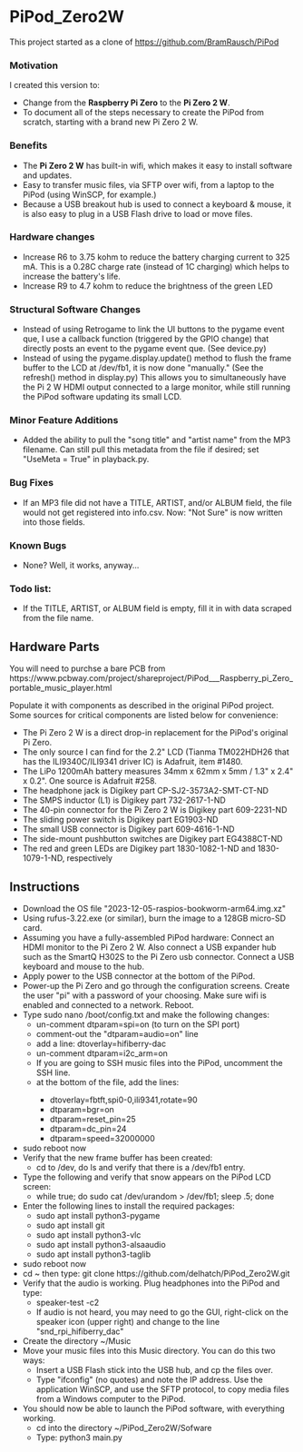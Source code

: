 # PiPod_Zero2W
This project started as a clone of https://github.com/BramRausch/PiPod
<H3>Motivation</H3>
<p>I created this version to:</p>
<ul><li>Change from the <b>Raspberry Pi Zero</b> to the <b>Pi Zero 2 W</b>.</li>
<li>To document all of the steps necessary to create the PiPod from scratch, starting with a brand new Pi Zero 2 W.</li></ul>
<H3>Benefits</H3>
<ul><li>The <b>Pi Zero 2 W</b> has built-in wifi, which makes it easy to install software and updates.</li>
<li>Easy to transfer music files, via SFTP over wifi, from a laptop to the PiPod (using WinSCP, for example.)</li>
<li>Because a USB breakout hub is used to connect a keyboard & mouse, it is also easy to plug in a USB Flash drive to load or move files.</li></ul>
<H3>Hardware changes</H3>
<ul>
  <li>Increase R6 to 3.75 kohm to reduce the battery charging current to 325 mA. This is a 0.28C charge rate (instead of 1C charging) which helps to increase the battery's life.</li>
  <li>Increase R9 to 4.7 kohm to reduce the brightness of the green LED</li>
</ul>
<H3>Structural Software Changes</H3>
<ul>
  <li>Instead of using Retrogame to link the UI buttons to the pygame event que, I use a callback function (triggered by the GPIO change) that directly posts an event to the pygame event que. (See device.py)</li>
  <li>Instead of using the pygame.display.update() method to flush the frame buffer to the LCD at /dev/fb1, it is now done "manually." (See the refresh() method in display.py) This allows you to simultaneously have the Pi 2 W HDMI output connected to a large monitor, while still running the PiPod software updating its small LCD.</li>
</ul>
<H3>Minor Feature Additions</H3>
<ul>
  <li>Added the ability to pull the "song title" and "artist name" from the MP3 filename. Can still pull this metadata from the file if desired; set "UseMeta = True" in playback.py.</li>
</ul>
<H3>Bug Fixes</H3>
<ul>
  <li>If an MP3 file did not have a TITLE, ARTIST, and/or ALBUM field, the file would not get registered into info.csv. Now: "Not Sure" is now written into those fields.</li>
</ul>
<H3>Known Bugs</H3>
<ul>
  <li>None? Well, it works, anyway...</li>
</ul>
<H3>Todo list:</H3>
<ul>
  <li>If the TITLE, ARTIST, or ALBUM field is empty, fill it in with data scraped from the file name.</li>
</ul>

<H2>Hardware Parts</H2>
<p>You will need to purchse a bare PCB from https://www.pcbway.com/project/shareproject/PiPod___Raspberry_pi_Zero_portable_music_player.html</p>
<p>Populate it with components as described in the original PiPod project. Some sources for critical components are listed below for convenience:</p>
<ul><li>The Pi Zero 2 W is a direct drop-in replacement for the PiPod's original Pi Zero.</li>
<li>The only source I can find for the 2.2" LCD (Tianma TM022HDH26 that has the ILI9340C/ILI9341 driver IC) is Adafruit, item #1480.</li>
<li>The LiPo 1200mAh battery measures 34mm x 62mm x 5mm / 1.3" x 2.4" x 0.2". One source is Adafruit #258.</li>
<li>The headphone jack is Digikey part CP-SJ2-3573A2-SMT-CT-ND</li>
<li>The SMPS inductor (L1) is Digikey part 732-2617-1-ND</li>
<li>The 40-pin connector for the Pi Zero 2 W is Digikey part 609-2231-ND</li>
<li>The sliding power switch is Digikey part EG1903-ND</li>
<li>The small USB connector is Digikey part 609-4616-1-ND</li>
<li>The side-mount pushbutton switches are Digikey part EG4388CT-ND</li>
<li>The red and green LEDs are Digikey part 1830-1082-1-ND and 1830-1079-1-ND, respectively</li></ul>

<H2>Instructions</H2>
<ul><li>Download the OS file "2023-12-05-raspios-bookworm-arm64.img.xz"</li>
<li>Using rufus-3.22.exe (or similar), burn the image to a 128GB micro-SD card.</li>
<li>Assuming you have a fully-assembled PiPod hardware: Connect an HDMI monitor to the Pi Zero 2 W. Also connect a USB expander hub such as the SmartQ
H302S to the Pi Zero usb connector. Connect a USB keyboard and mouse to the hub.</li>
<li>Apply power to the USB connector at the bottom of the PiPod.</li>
<li>Power-up the Pi Zero and go through the configuration screens. Create the user "pi" with a password of your choosing. Make sure wifi is enabled and connected to a network. Reboot.</li>
<li>Type sudo nano /boot/config.txt and make the following changes:
  <ul>
    <li>un-comment dtparam=spi=on (to turn on the SPI port)</li>
    <li>comment-out the "dtparam=audio=on" line</li>
    <li>add a line: dtoverlay=hifiberry-dac</li>
    <li>un-comment dtparam=i2c_arm=on</li>
    <li>If you are going to SSH music files into the PiPod, uncomment the SSH line.</li>
    <li>at the bottom of the file, add the lines:</li>
    <ul>
      <li>dtoverlay=fbtft,spi0-0,ili9341,rotate=90</li>
      <li>dtparam=bgr=on</li>
      <li>dtparam=reset_pin=25</li>
      <li>dtparam=dc_pin=24</li>
      <li>dtparam=speed=32000000</li>
    </ul>
  </ul>
</li>
<li>sudo reboot now</li>
<li>Verify that the new frame buffer has been created:
  <ul><li>cd to /dev, do ls and verify that there is a /dev/fb1 entry.</li></ul>
</li>
<li>Type the following and verify that snow appears on the PiPod LCD screen:
  <ul><li>while true; do sudo cat /dev/urandom > /dev/fb1; sleep .5; done</li></ul>
</li>
<li>Enter the following lines to install the required packages:
  <ul>
    <li>sudo apt install python3-pygame</li>
    <li>sudo apt install git</li>
    <li>sudo apt install python3-vlc</li>
    <li>sudo apt install python3-alsaaudio</li>
    <li>sudo apt install python3-taglib</li>
  </ul>
</li>
<li>sudo reboot now</li>
<li>cd ~ then type: git clone https://github.com/delhatch/PiPod_Zero2W.git</li>
<li>Verify that the audio is working. Plug headphones into the PiPod and type:
  <ul>
    <li>speaker-test -c2</li>
    <li>If audio is not heard, you may need to go the GUI, right-click on the speaker icon (upper right) and change to the line "snd_rpi_hifiberry_dac"</li>
  </ul>
</li>
<li>Create the directory ~/Music</li>
<li>Move your music files into this Music directory. You can do this two ways:
  <ul>
    <li>Insert a USB Flash stick into the USB hub, and cp the files over.</li>
    <li>Type "ifconfig" (no quotes) and note the IP address. Use the application WinSCP, and use the SFTP protocol, to copy media files from a Windows computer to the PiPod.</li>
  </ul>
</li>
<li>You should now be able to launch the PiPod software, with everything working.
  <ul>
    <li>cd into the directory ~/PiPod_Zero2W/Sofware</li>
    <li>Type: python3 main.py</li>
  </ul>
</li>
</ul>
